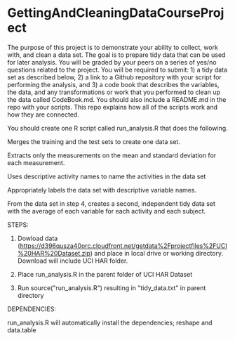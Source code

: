 # GettingAndCleaningDataCourseProject
The purpose of this project is to demonstrate your ability to collect, work with, and clean a data set. The goal is to prepare tidy data that can be used for later analysis. You will be graded by your peers on a series of yes/no questions related to the project. You will be required to submit: 1) a tidy data set as described below, 2) a link to a Github repository with your script for performing the analysis, and 3) a code book that describes the variables, the data, and any transformations or work that you performed to clean up the data called CodeBook.md. You should also include a README.md in the repo with your scripts. This repo explains how all of the scripts work and how they are connected.

You should create one R script called run_analysis.R that does the following.

Merges the training and the test sets to create one data set.

Extracts only the measurements on the mean and standard deviation for each measurement.

Uses descriptive activity names to name the activities in the data set

Appropriately labels the data set with descriptive variable names.

From the data set in step 4, creates a second, independent tidy data set with the average of each variable for each activity and each subject.

STEPS:

1) Dowload data (https://d396qusza40orc.cloudfront.net/getdata%2Fprojectfiles%2FUCI%20HAR%20Dataset.zip) and place in local drive or working directory. Download will include UCI HAR folder.

2) Place run_analysis.R in the parent folder of UCI HAR Dataset

3) Run source("run_analysis.R") resulting in "tidy_data.txt" in parent directory

DEPENDENCIES:

run_analysis.R will automatically install the dependencies; reshape and data.table

